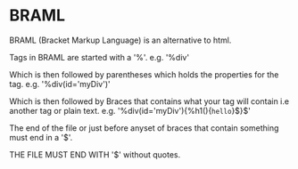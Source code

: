 # BRAML
BRAML (Bracket Markup Language) is an alternative to html.

Tags in BRAML are started with a '%'. e.g. '%div'

Which is then followed by parentheses which holds the properties for the tag. e.g. '%div(id='myDiv')'

Which is then followed by Braces that contains what your tag will contain i.e another tag or plain text. e.g. '%div(id='myDiv'){%h1(){`hello`}$}$'

The end of the file or  just before anyset of braces that contain something must end in a '$'.

THE FILE MUST END WITH '$' without quotes.

